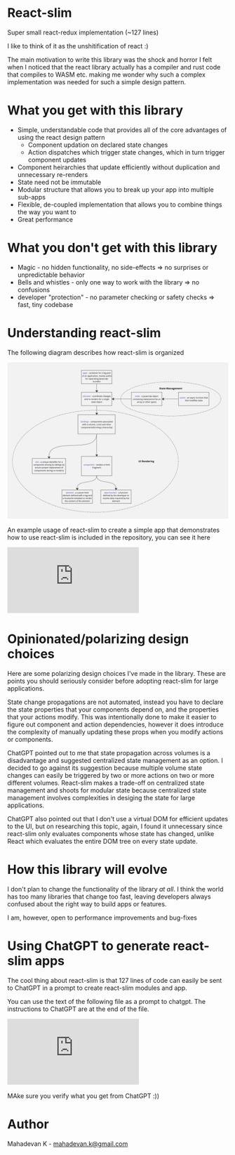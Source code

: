 # React-slim

Super small react-redux implementation (~127 lines)

I like to think of it as the unshitification of react :)

The main motivation to write this library was the shock and horror I felt when I noticed that
the react library actually has a compiler and rust code that compiles to WASM etc. making me
wonder why such a complex implementation was needed for such a simple design pattern.

# What you get with this library

- Simple, understandable code that provides all of the core advantages of using the react design pattern
  - Component updation on declared state changes
  - Action dispatches which trigger state changes, which in turn trigger component updates
- Component heirarchies that update efficiently without duplication and unnecessary re-renders
- State need not be immutable
- Modular structure that allows you to break up your app into multiple sub-apps
- Flexible, de-coupled implementation that allows you to combine things the way you want to
- Great performance

# What you don't get with this library

- Magic - no hidden functionality, no side-effects => no surprises or unpredictable behavior
- Bells and whistles - only one way to work with the library => no confusions
- developer "protection" - no parameter checking or safety checks => fast, tiny codebase

# Understanding react-slim

The following diagram describes how react-slim is organized

![React-slim architecture](https://github.com/mahadevan-k/react-slim/blob/main/react-slim-architecture.jpg "Architecture Diagram")

An example usage of react-slim to create a simple app that demonstrates how to use react-slim
is included in the repository, you can see it here

![Example application](https://github.com/mahadevan-k/react-slim/blob/main/app.js "Example Application")

# Opinionated/polarizing design choices

Here are some polarizing design choices I've made in the library. These are points you should
seriously consider before adopting react-slim for large applications.

State change propagations are not automated, instead you have to declare the state properties that your components 
depend on, and the properties that your actions modify. This was intentionally done to make it easier to
figure out component and action dependencies, however it does introduce the complexity of manually updating
these props when you modify actions or components.

ChatGPT pointed out to me that state propagation across volumes is a disadvantage and suggested
centralized state management as an option. I decided to go against its suggestion because multiple volume
state changes can easily be triggered by two or more actions on two or more different volumes.
React-slim makes a trade-off on centralized state management and shoots for modular state because
centralized state management involves complexities in desiging the state for large applications.

ChatGPT also pointed out that I don't use a virtual DOM for efficient updates to the UI, but on
researching this topic, again, I found it unnecessary since react-slim only evaluates components whose state
has changed, unlike React which evaluates the entire DOM tree on every state update.

# How this library will evolve

I don't plan to change the functionality of the library *at all*. I think the world has too
many libraries that change too fast, leaving developers always confused about the right way
to build apps or features.

I am, however, open to performance improvements and bug-fixes

# Using ChatGPT to generate react-slim apps

The cool thing about react-slim is that 127 lines of code can easily be sent to ChatGPT in a prompt 
to create react-slim modules and app.

You can use the text of the following file as a prompt to chatgpt. The instructions to ChatGPT 
are at the end of the file.

![ChatGPT Prompt](https://github.com/mahadevan-k/react-slim/blob/main/chatgpt-prompt.txt "ChatGPT Prompt")

MAke sure you verify what you get from ChatGPT :))

# Author

Mahadevan K - mahadevan.k@gmail.com
